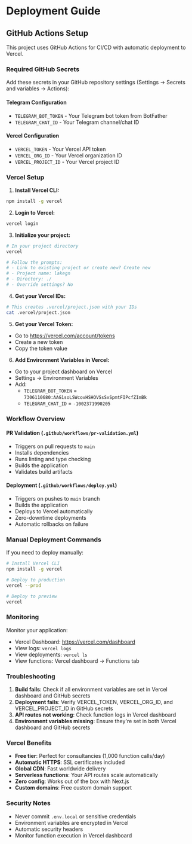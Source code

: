 # Deployment Guide

## GitHub Actions Setup

This project uses GitHub Actions for CI/CD with automatic deployment to Vercel.

### Required GitHub Secrets

Add these secrets in your GitHub repository settings (Settings → Secrets and variables → Actions):

#### Telegram Configuration
- `TELEGRAM_BOT_TOKEN` - Your Telegram bot token from BotFather
- `TELEGRAM_CHAT_ID` - Your Telegram channel/chat ID

#### Vercel Configuration
- `VERCEL_TOKEN` - Your Vercel API token
- `VERCEL_ORG_ID` - Your Vercel organization ID
- `VERCEL_PROJECT_ID` - Your Vercel project ID

### Vercel Setup

1. **Install Vercel CLI:**
```bash
npm install -g vercel
```

2. **Login to Vercel:**
```bash
vercel login
```

3. **Initialize your project:**
```bash
# In your project directory
vercel

# Follow the prompts:
# - Link to existing project or create new? Create new
# - Project name: lakegn
# - Directory: ./
# - Override settings? No
```

4. **Get your Vercel IDs:**
```bash
# This creates .vercel/project.json with your IDs
cat .vercel/project.json
```

5. **Get your Vercel Token:**
- Go to https://vercel.com/account/tokens
- Create a new token
- Copy the token value

6. **Add Environment Variables in Vercel:**
- Go to your project dashboard on Vercel
- Settings → Environment Variables
- Add:
  - `TELEGRAM_BOT_TOKEN` = `7306110680:AAG1soLSWcovHSHOVSsSxSpmtFIPcfZImBk`
  - `TELEGRAM_CHAT_ID` = `-1002371990205`

### Workflow Overview

#### PR Validation (`.github/workflows/pr-validation.yml`)
- Triggers on pull requests to `main`
- Installs dependencies
- Runs linting and type checking
- Builds the application
- Validates build artifacts

#### Deployment (`.github/workflows/deploy.yml`)
- Triggers on pushes to `main` branch
- Builds the application
- Deploys to Vercel automatically
- Zero-downtime deployments
- Automatic rollbacks on failure

### Manual Deployment Commands

If you need to deploy manually:

```bash
# Install Vercel CLI
npm install -g vercel

# Deploy to production
vercel --prod

# Deploy to preview
vercel
```

### Monitoring

Monitor your application:
- Vercel Dashboard: https://vercel.com/dashboard
- View logs: `vercel logs`
- View deployments: `vercel ls`
- View functions: Vercel dashboard → Functions tab

### Troubleshooting

1. **Build fails**: Check if all environment variables are set in Vercel dashboard and GitHub secrets
2. **Deployment fails**: Verify VERCEL_TOKEN, VERCEL_ORG_ID, and VERCEL_PROJECT_ID in GitHub secrets
3. **API routes not working**: Check function logs in Vercel dashboard
4. **Environment variables missing**: Ensure they're set in both Vercel dashboard and GitHub secrets

### Vercel Benefits

- **Free tier**: Perfect for consultancies (1,000 function calls/day)
- **Automatic HTTPS**: SSL certificates included
- **Global CDN**: Fast worldwide delivery
- **Serverless functions**: Your API routes scale automatically
- **Zero config**: Works out of the box with Next.js
- **Custom domains**: Free custom domain support

### Security Notes

- Never commit `.env.local` or sensitive credentials
- Environment variables are encrypted in Vercel
- Automatic security headers
- Monitor function execution in Vercel dashboard